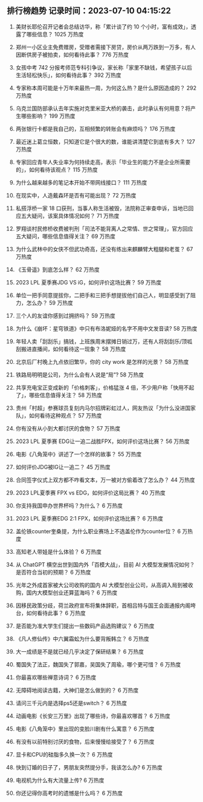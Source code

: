 
## 排行榜趋势 记录时间：2023-07-10 04:15:22
  
  1. 美财长耶伦召开记者会总结访华，称「累计谈了约 10 个小时，富有成效」，透露了哪些信息？ 1025 万热度
    
  2. 郑州一小区业主免费赠房，受赠者需接下房贷，房价从两万跌到一万多，有人因断供房子被拍卖，如何看待此事？ 776 万热度
    
  3. 女孩中考 742 分报考师范专科引争议，家长称「家里不缺钱，希望孩子以后生活轻松快乐」，如何看待此事？ 392 万热度
    
  4. 专家称本周可能是十万年来最热一周，为何这么热？是什么原因造成的？ 292 万热度
    
  5. 乌克兰国防部承认去年实施对克里米亚大桥的袭击，此时承认有何用意？将产生哪些影响？ 199 万热度
    
  6. 两张银行卡都是我自己的，互相频繁的转账会有麻烦吗？ 176 万热度
    
  7. 最近迷上葛立恒数，只知道它是个很大的数，谁能讲清楚它到底有多大？ 127 万热度
    
  8. 专家回应青年人失业率为何持续走高，表示「毕业生的能力不是企业所需要的」，如何看待该观点？ 115 万热度
    
  9. 为什么越来越多的笔记本开始不带网线接口？ 111 万热度
    
  10. 在现实中，人造戴森环是否有可能出现？ 72 万热度
    
  11. 私搭浮桥一家 18 口获刑，当事人称生活被毁，法院称正审查申诉，当地已回应五大疑问，该案具体情况如何？ 71 万热度
    
  12. 罗翔谈村民修桥收费被判刑「司法不能背离人之常情、世之常理」，官方回应五大疑问，哪些信息值得关注？ 69 万热度
    
  13. 为什么武林中的女侠不但武功奇高，还没有练出来麒麟臂大粗腿和老茧？ 67 万热度
    
  14. 《玉骨遥》到底怎么样？ 62 万热度
    
  15. 2023 LPL 夏季赛JDG VS iG，如何评价这场比赛？ 59 万热度
    
  16. 单位一把手同意提拔你，二把手和三把手想提拔他们自己人，明显感受到了阻力，怎么办？ 59 万热度
    
  17. 三个人的友谊你感到过拥挤吗？ 59 万热度
    
  18. 为什么《崩坏：星穹铁道》中只有布洛妮娅的名字不用中文发音读? 58 万热度
    
  19. 年轻人卖「刮刮乐」搞钱，上班族周末摆摊日销过万，还有人将刮刮乐/顶呱刮搬进直播间，如何看待这一现象？ 58 万热度
    
  20. 北京后厂村晚上九点依旧繁华，你的 city work 是怎样的光景？ 58 万热度
    
  21. 铁路局明明是公司，为什么会有人说是“局”? 58 万热度
    
  22. 共享充电宝正变成新的「价格刺客」，价格猛涨 4 倍，不少用户称「快用不起了」，哪些信息值得关注？ 58 万热度
    
  23. 贵州「村超」参赛球员复刻内马尔招牌彩虹过人，网友热议「为什么没进国家队」，如何看待这种观点？ 57 万热度
    
  24. 你有没有从小到大都讨厌的食物？ 57 万热度
    
  25. 2023 LPL 夏季赛 EDG让一追二战胜FPX，如何评价这场比赛？ 56 万热度
    
  26. 电影《八角笼中》讲述了一个怎样的故事？ 55 万热度
    
  27. 如何评价JDG被IG让一追二？ 45 万热度
    
  28. 合同签字仪式上双方都不咋看文本，万一被对方偷着改了怎么办？ 44 万热度
    
  29. 2023 LPL夏季赛 FPX vs EDG，如何评价这局比赛？ 40 万热度
    
  30. 你支持我国申办世界杯吗？为什么？ 6 万热度
    
  31. 2023 LPL 夏季赛EDG 2:1 FPX，如何评价这场比赛？ 6 万热度
    
  32. 盖伦铁counter奎桑提，为什么职业赛场上不选盖伦作为counter位？ 6 万热度
    
  33. 高知老人带娃是什么体验？ 6 万热度
    
  34. 从 ChatGPT 横空出世到国内外「百模大战」，目前 AI 大模型发展情况如何？是否符合当初的预期？ 6 万热度
    
  35. 光年之外成首家被大公司收购的国内 AI 大模型创业公司，从高调入局到被收购，国内大模型创业还算蓝海吗？ 6 万热度
    
  36. 因移民政策分歧，荷兰政府宣布将集体辞职，首相吕特与国王会面通报内阁垮台，如何看待此事？ 6 万热度
    
  37. 是否能为准大学生们提出一些数码产品选购建议？ 6 万热度
    
  38. 《凡人修仙传》中六翼霜蚣为什么要背叛韩立？ 6 万热度
    
  39. 大一成绩是不是就已经几乎决定了保研结果？ 6 万热度
    
  40. 蜀国失了法正，魏国失了郭嘉，吴国失了周瑜，哪个更可惜？ 6 万热度
    
  41. 你最喜欢哪些禅意诗词？ 6 万热度
    
  42. 无障碍地阅读古籍，大神们是怎么做到的？ 6 万热度
    
  43. 请问三千元内是选择ps5还是switch？ 6 万热度
    
  44. 动画电影《长安三万里》出现了哪些诗，你最喜欢哪首？ 6 万热度
    
  45. 电影《八角笼中》里出现的变脸川剧有什么寓意？ 6 万热度
    
  46. 有没有以前特别讨厌的食物，后来慢慢给接受了？ 6 万热度
    
  47. 显卡和CPU的硅脂多久换一次？ 6 万热度
    
  48. 快到订婚的日子了，男朋友突然提分手，我该怎么办? 6 万热度
    
  49. 电视机为什么有大流量上传? 6 万热度
    
  50. 你还记得你高考时的遗憾是什么吗？ 6 万热度
    